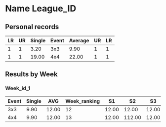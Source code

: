 # Name League_ID


## Personal records
|LR|UR|     Single   | Event      | Average |UR|LR|
|--------------|-----------|------------|--------|--------|----|----|
|1|1| 3.20| 3x3      | 9.90     |1|1|  
|1|1| 19.00    |4x4| 22.00       |1|1|

## Results by Week

### Week_id_1
|     Event   | Single      | AVG |Week_ranking|S1|S2|S3|S4|S5|
|--------------|-----------|------------|------------|------------|------------|------------|------------|------------|
| 3x3    | 9.90      | 12.00       | 12 |12.00|12.00|12.00|12.00|12.00|
| 4x4    | 9.90      | 12.00       | 13 |12.00|112.00|12.00|12.00|12.00|
